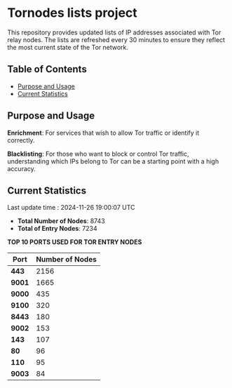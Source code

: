 # Tornodes lists project

This repository provides updated lists of IP addresses associated with Tor relay nodes. The lists are refreshed every 30 minutes to ensure they reflect the most current state of the Tor network.

## Table of Contents

- [Purpose and Usage](#purpose-and-usage)
- [Current Statistics](#current-statistics)


## Purpose and Usage

**Enrichment**: For services that wish to allow Tor traffic or identify it correctly.

**Blacklisting**: For those who want to block or control Tor traffic, understanding which IPs belong to Tor can be a starting point with a high accuracy.

## Current Statistics

Last update time : 2024-11-26 19:00:07 UTC

- **Total Number of Nodes**: 8743
- **Total of Entry Nodes**: 7234

**TOP 10 PORTS USED FOR TOR ENTRY NODES**

| **Port** | **Number of Nodes** |
|------|-----------------|
| **443**   | 2156  |
| **9001**   | 1665  |
| **9000**   | 435  |
| **9100**   | 320  |
| **8443**   | 180  |
| **9002**   | 153  |
| **143**   | 107  |
| **80**   | 96  |
| **110**   | 95  |
| **9003**   | 84  |

